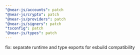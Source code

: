 ```yaml
---
"@near-js/accounts": patch
"@near-js/crypto": patch
"@near-js/providers": patch
"@near-js/signers": patch
"tsconfig": patch
"@near-js/types": patch
---
```


fix: separate runtime and type exports for esbuild compatibility
